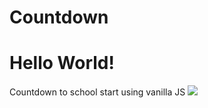 # Countdown
<h1>Hello World!</h1>
Countdown to school start using vanilla JS

<img src="https://media.giphy.com/media/MLFLzuFc5MInK/giphy.gif">
